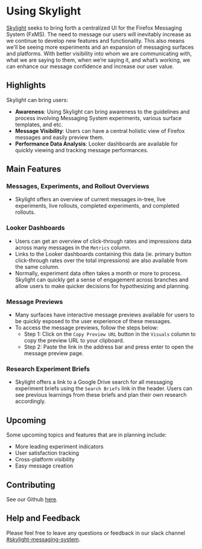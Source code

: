 # Using Skylight

[Skylight](https://fxms-skylight.netlify.app/) seeks to bring forth a centralized UI for the Firefox Messaging System (FxMS). The need to message our users will inevitably increase as we continue to develop new features and functionality. This also means we'll be seeing more experiments and an expansion of messaging surfaces and platforms. With better visibility into whom we are communicating with, what we are saying to them, when we’re saying it, and what’s working, we can enhance our message confidence and increase our user value.

## Highlights

Skylight can bring users:
- **Awareness**: Using Skylight can bring awareness to the guidelines and process involving Messaging System experiments, various surface templates, and etc.
- **Message Visibility**: Users can have a central holistic view of Firefox messages and easily preview them.
- **Performance Data Analysis**: Looker dashboards are available for quickly viewing and tracking message performances.

## Main Features

### Messages, Experiments, and Rollout Overviews

- Skylight offers an overview of current messages in-tree, live experiments, live rollouts, completed experiments, and completed rollouts.

### Looker Dashboards

- Users can get an overview of click-through rates and impressions data across many messages in the `Metrics` column.
- Links to the Looker dashboards containing this data (ie. primary button click-through rates over the total impressions) are also available from the same column.
- Normally, experiment data often takes a month or more to process. Skylight can quickly get a sense of engagement across branches and allow users to make quicker decisions for hypothesizing and planning.

### Message Previews

- Many surfaces have interactive message previews available for users to be quickly exposed to the user experience of these messages.
- To access the message previews, follow the steps below:
    - Step 1: Click on the `Copy Preview URL` button in the `Visuals` column to copy the preview URL to your clipboard.
    - Step 2: Paste the link in the address bar and press enter to open the message preview page.

### Research Experiment Briefs

- Skylight offers a link to a Google Drive search for all messaging experiment briefs using the `Search Briefs` link in the header. Users can see previous learnings from these briefs and plan their own research accordingly.

## Upcoming

Some upcoming topics and features that are in planning include:
- More leading experiment indicators
- User satisfaction tracking
- Cross-platform visibility
- Easy message creation

## Contributing

See our Github [here](https://github.com/mozilla/skylight).

## Help and Feedback

Please feel free to leave any questions or feedback in our slack channel [#skylight-messaging-system](https://mozilla.enterprise.slack.com/archives/C05N15KHCLC).
